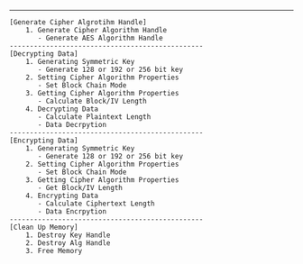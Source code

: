 
------------------------------------------------
    [Generate Cipher Algrotihm Handle]
        1. Generate Cipher Algorithm Handle
           - Generate AES Algorithm Handle
    ------------------------------------------------    
    [Decrypting Data]
        1. Generating Symmetric Key
           - Generate 128 or 192 or 256 bit key      
        2. Setting Cipher Algorithm Properties
           - Set Block Chain Mode 
        3. Getting Cipher Algorithm Properties 
           - Calculate Block/IV Length
        4. Decrypting Data  
           - Calculate Plaintext Length
           - Data Decrpytion 
    ------------------------------------------------
    [Encrypting Data]
        1. Generating Symmetric Key
           - Generate 128 or 192 or 256 bit key      
        2. Setting Cipher Algorithm Properties
           - Set Block Chain Mode 
        3. Getting Cipher Algorithm Properties 
           - Get Block/IV Length
        4. Encrypting Data  
           - Calculate Ciphertext Length
           - Data Encrpytion 
    ------------------------------------------------   
    [Clean Up Memory]
        1. Destroy Key Handle 
        2. Destroy Alg Handle
        3. Free Memory 
